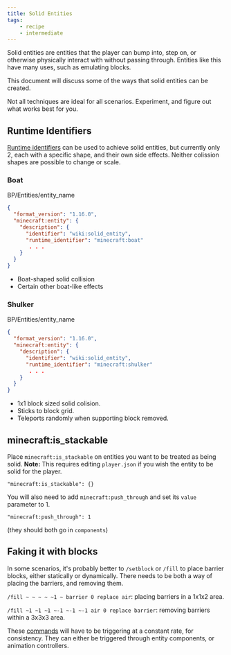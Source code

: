 ```yaml
---
title: Solid Entities
tags:
    - recipe
    - intermediate
---
```


Solid entities are entities that the player can bump into, step on, or otherwise physically interact with without passing through. Entities like this have many uses, such as emulating blocks.

This document will discuss some of the ways that solid entities can be created.

Not all techniques are ideal for all scenarios. Experiment, and figure out what works best for you.


## Runtime Identifiers

[Runtime identifiers](/entities/runtime-identifier) can be used to achieve solid entities, but currently only 2, each with a specific shape, and their own side effects. Neither colission shapes are possible to change or scale.


### Boat

<CodeHeader>BP/Entities/entity_name</CodeHeader>
```json
{
  "format_version": "1.16.0",
  "minecraft:entity": {
    "description": {
      "identifier": "wiki:solid_entity",
      "runtime_identifier": "minecraft:boat"
       . . .
    }
  }
}  
```

-   Boat-shaped solid collision
-   Certain other boat-like effects


### Shulker

<CodeHeader>BP/Entities/entity_name</CodeHeader>
```json
{
  "format_version": "1.16.0",
  "minecraft:entity": {
    "description": {
      "identifier": "wiki:solid_entity",
      "runtime_identifier": "minecraft:shulker"
       . . .
    }
  }
}  
```

-   1x1 block sized solid colision.
-   Sticks to block grid.
-   Teleports randomly when supporting block removed.


## minecraft:is_stackable

Place `minecraft:is_stackable` on entities you want to be treated as being solid. **Note:** This requires editing `player.json` if you wish the entity to be solid for the player.

`"minecraft:is_stackable": {}`

You will also need to add `minecraft:push_through` and set its `value` parameter to 1.

`"minecraft:push_through": 1`

(they should both go in `components`)

## Faking it with blocks

In some scenarios, it's probably better to `/setblock` or `/fill` to place barrier blocks, either statically or dynamically. There needs to be both a way of placing the barriers, and removing them.

`/fill ~ ~ ~ ~ ~1 ~ barrier 0 replace air`: placing barriers in a 1x1x2 area.

`/fill ~1 ~1 ~1 ~-1 ~-1 ~-1 air 0 replace barrier`: removing barriers within a 3x3x3 area.


 These [commands](/animation-controllers/entity-commands) will have to be triggering at a constant rate, for consistency. They can either be triggered through entity components, or animation controllers.

